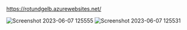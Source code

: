 https://rotundgelb.azurewebsites.net/

![Screenshot 2023-06-07 125555](https://github.com/ramvilsil/unique-image-generator-app/assets/115331883/283fcb06-b0c3-4777-a362-4fd315b1b290)
![Screenshot 2023-06-07 125531](https://github.com/ramvilsil/unique-image-generator-app/assets/115331883/a079e934-ea3d-4456-9329-e4dd9152f432)

